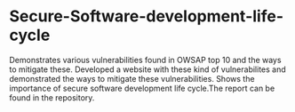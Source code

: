 # Secure-Software-development-life-cycle
Demonstrates various vulnerabilities found in OWSAP top 10 and the ways to mitigate these.
Developed a website with these kind of vulnerabilites and demonstrated the ways to mitigate these vulnerabilities.
Shows the importance of secure software development life cycle.The report can be found in the repository.
